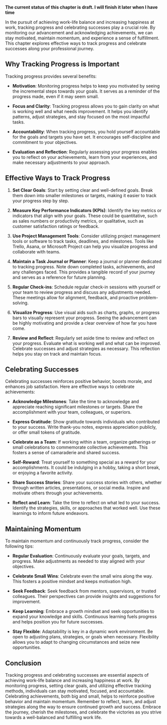 **The current status of this chapter is draft. I will finish it later when I have time**

In the pursuit of achieving work-life balance and increasing happiness at work, tracking progress and celebrating successes play a crucial role. By monitoring our advancement and acknowledging achievements, we can stay motivated, maintain momentum, and experience a sense of fulfillment. This chapter explores effective ways to track progress and celebrate successes along your professional journey.

**Why Tracking Progress is Important**
--------------------------------------

Tracking progress provides several benefits:

* **Motivation**: Monitoring progress helps to keep you motivated by seeing the incremental steps towards your goals. It serves as a reminder of the progress made, even if it may seem small.

* **Focus and Clarity**: Tracking progress allows you to gain clarity on what is working well and what needs improvement. It helps you identify patterns, adjust strategies, and stay focused on the most impactful tasks.

* **Accountability**: When tracking progress, you hold yourself accountable for the goals and targets you have set. It encourages self-discipline and commitment to your objectives.

* **Evaluation and Reflection**: Regularly assessing your progress enables you to reflect on your achievements, learn from your experiences, and make necessary adjustments to your approach.

**Effective Ways to Track Progress**
------------------------------------

1. **Set Clear Goals**: Start by setting clear and well-defined goals. Break them down into smaller milestones or targets, making it easier to track your progress step by step.

2. **Measure Key Performance Indicators (KPIs)**: Identify the key metrics or indicators that align with your goals. These could be quantitative, such as sales numbers or productivity metrics, or qualitative, such as customer satisfaction ratings or feedback.

3. **Use Project Management Tools**: Consider utilizing project management tools or software to track tasks, deadlines, and milestones. Tools like Trello, Asana, or Microsoft Project can help you visualize progress and collaborate with teams.

4. **Maintain a Task Journal or Planner**: Keep a journal or planner dedicated to tracking progress. Note down completed tasks, achievements, and any challenges faced. This provides a tangible record of your journey and serves as a reference for future planning.

5. **Regular Check-ins**: Schedule regular check-in sessions with yourself or your team to review progress and discuss any adjustments needed. These meetings allow for alignment, feedback, and proactive problem-solving.

6. **Visualize Progress**: Use visual aids such as charts, graphs, or progress bars to visually represent your progress. Seeing the advancement can be highly motivating and provide a clear overview of how far you have come.

7. **Review and Reflect**: Regularly set aside time to review and reflect on your progress. Evaluate what is working well and what can be improved. Celebrate successes and adjust strategies as necessary. This reflection helps you stay on track and maintain focus.

**Celebrating Successes**
-------------------------

Celebrating successes reinforces positive behavior, boosts morale, and enhances job satisfaction. Here are effective ways to celebrate achievements:

* **Acknowledge Milestones**: Take the time to acknowledge and appreciate reaching significant milestones or targets. Share the accomplishment with your team, colleagues, or superiors.

* **Express Gratitude**: Show gratitude towards individuals who contributed to your success. Write thank-you notes, express appreciation publicly, or offer small tokens of gratitude.

* **Celebrate as a Team**: If working within a team, organize gatherings or small celebrations to commemorate collective achievements. This fosters a sense of camaraderie and shared success.

* **Self-Reward**: Treat yourself to something special as a reward for your accomplishments. It could be indulging in a hobby, taking a short break, or enjoying a favorite activity.

* **Share Success Stories**: Share your success stories with others, whether through written articles, presentations, or social media. Inspire and motivate others through your achievements.

* **Reflect and Learn**: Take the time to reflect on what led to your success. Identify the strategies, skills, or approaches that worked well. Use these learnings to inform future endeavors.

**Maintaining Momentum**
------------------------

To maintain momentum and continuously track progress, consider the following tips:

* **Regular Evaluation**: Continuously evaluate your goals, targets, and progress. Make adjustments as needed to stay aligned with your objectives.

* **Celebrate Small Wins**: Celebrate even the small wins along the way. This fosters a positive mindset and keeps motivation high.

* **Seek Feedback**: Seek feedback from mentors, supervisors, or trusted colleagues. Their perspectives can provide insights and suggestions for improvement.

* **Keep Learning**: Embrace a growth mindset and seek opportunities to expand your knowledge and skills. Continuous learning fuels progress and helps position you for future successes.

* **Stay Flexible**: Adaptability is key in a dynamic work environment. Be open to adjusting plans, strategies, or goals when necessary. Flexibility allows you to adapt to changing circumstances and seize new opportunities.

**Conclusion**
--------------

Tracking progress and celebrating successes are essential aspects of achieving work-life balance and increasing happiness at work. By monitoring progress, setting clear goals, and utilizing effective tracking methods, individuals can stay motivated, focused, and accountable. Celebrating achievements, both big and small, helps to reinforce positive behavior and maintain momentum. Remember to reflect, learn, and adjust strategies along the way to ensure continued growth and success. Embrace the journey, cherish the milestones, and celebrate the victories as you strive towards a well-balanced and fulfilling work life.

